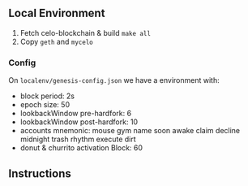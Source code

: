

## Local Environment

  1. Fetch celo-blockchain & build `make all`
  2. Copy `geth` and `mycelo`

### Config

On `localenv/genesis-config.json` we have a environment with:

 * block period: 2s
 * epoch size: 50
 * lookbackWindow pre-hardfork: 6
 * lookbackWindow post-hardfork: 10
 * accounts mnemonic: mouse gym name soon awake claim decline midnight trash rhythm execute dirt
 * donut & churrito activation Block: 60

## Instructions



